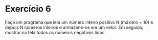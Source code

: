# Exercício 6

Faça um programa que leia um número inteiro positivo N (máximo = 10) e depois N números inteiros
e armazene-os em um vetor. Em seguida, mostrar na tela todos os números negativos lidos.